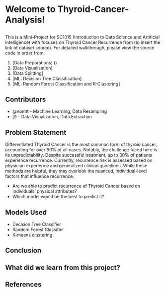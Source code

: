 # Welcome to Thyroid-Cancer-Analysis!

##
This is a Mini-Project for SC1015 (Introduction to Data Science and Artificial Intelligence) with focuses on Thyroid Cancer Recurrence from (to insert the link of dataset source). For detailed walkthrough, please view the source code in order from:

1. [Data Preparations] ()
2. [Data Visualization]
3. [Data Splitting]
4. [ML: Decision Tree Classification]
5. [ML: Random Forest Classification and K-Clustering]
  
## Contributors

- @nomtt - Machine Learning, Data Resampling 
- @ - Data Visualization, Data Extraction 

## Problem Statement
Differentiated Thyroid Cancer is the most common form of thyroid cancer, accounting for over 90% of all cases. Notably, the challenge faced here is its unpredictability. Despite successful treatment, up to 30% of patients experience recurrence. Currently, recurrence risk is assessed based on physician experience and generalized clinical guidelines. While these methods are helpful, they may overlook the nuanced, individual-level factors that influence recurrence. 

- Are we able to predict recurrence of Thyroid Cancer based on individuals’ physical attributes?
- Which model would be the best to predict it?

## Models Used
- Decision Tree Classifier
- Random Forest Classifier
- K-means clustering

## Conclusion

## What did we learn from this project?

## References

